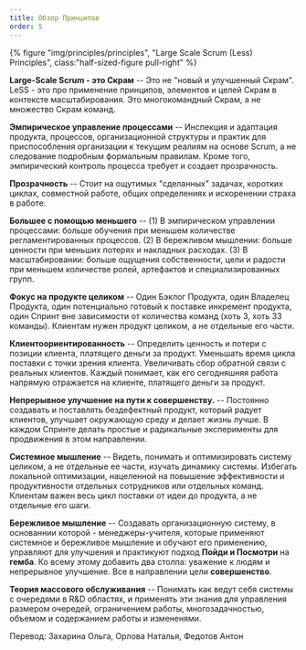 ```yaml
---
title: Обзор Принципов
order: 5
---
```

<div>
  {% figure "img/principles/principles", "Large Scale Scrum (Less) Principles", class:"half-sized-figure pull-right" %}
</div>

**Large-Scale Scrum - это Скрам** -- Это не "новый и улучшенный Скрам". LeSS - это про применение принципов, элементов и целей Скрам в контексте масштабирования. Это многокомандный Скрам, а не множество Скрам команд.

**Эмпирическое управление процессами** -- Инспекция и адаптация продукта, процессов, организационной структуры и практик для приспособления организации к текущим реалиям на основе Scrum, а не следование подробным формальным правилам. Кроме того, эмпирический контроль процесса требует и создает прозрачность.

**Прозрачность** -- Стоит на ощутимых "сделанных" задачах, коротких циклах, совместной работе, общих определениях и искоренении страха в работе.

**Большее с помощью меньшего** -- (1) В эмпирическом управлении процессами: больше обучения при меньшем количестве регламентированных процессов. (2) В бережливом мышлении: больше ценности при меньших потерях и накладных расходах. (3) В масштабировании: больше ощущения собственности, цели и радости при меньшем количестве ролей, артефактов и специализированных групп.

**Фокус на продукте целиком** -- Один Бэклог Продукта, один Владелец Продукта, один потенциально готовый к поставке инкремент продукта, один Спринт вне зависимости от количества команд (хоть 3, хоть 33 команды). Клиентам нужен продукт целиком, а не отдельные его части.

**Клиентоориентированность** -- Определить ценность и потери с позиции клиента, платящего деньги за продукт. Уменьшать время цикла поставки с точки зрения клиента. Увеличивать сбор обратной связи с реальных клиентов. Каждый понимает, как его сегодняшняя работа напрямую отражается на клиенте, платящего деньги за продукт.

**Непрерывное улучшение на пути к совершенству.** -- Постоянно создавать и поставлять бездефектный продукт, который радует клиентов, улучшает окружающую среду и делает жизнь лучше. В каждом Спринте делать простые и радикальные эксперименты для продвижения в этом направлении.

**Системное мышление** -- Видеть, понимать и оптимизировать систему целиком, а не отдельные ее части, изучать динамику системы. Избегать локальной оптимизации, нацеленной на повышение эффективности и продуктивности отдельных сотрудников или отдельных команд. Клиентам важен весь цикл поставки от идеи до продукта, а не отдельные его шаги.

**Бережливое мышление** -- Создавать организационную систему, в основаннии которой - менеджеры-учителя, которые применяют системное и бережливое мышление и обучают его применению, управляют для улучшения и практикуют подход **Пойди и Посмотри** на **гемба**. Ко всему этому добавить два столпа: уважение к людям и непрерывное улучшение. Все в направлении цели **совершенство**.

**Теория массового обслуживания** -- Понимать как ведут себя системы с очередями в R&D областях, и применять эти знания для управления размером очередей, ограничением работы, многозадачностью, объемом и содержанием работы и измененями.


Перевод: Захарина Ольга, Орлова Наталья, Федотов Антон
